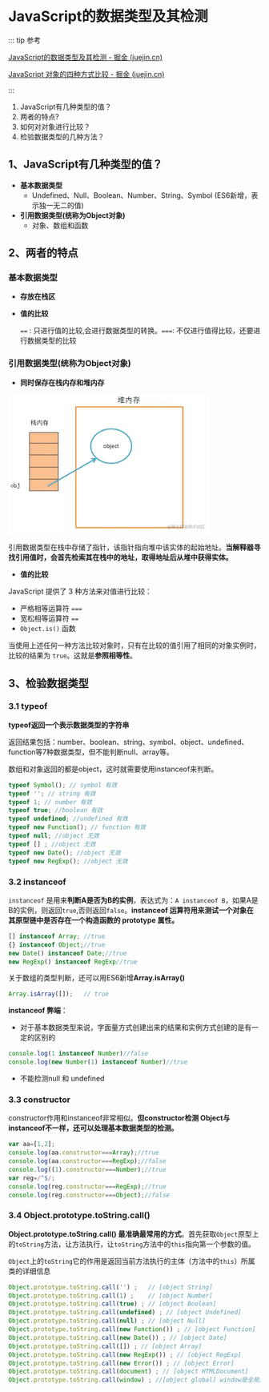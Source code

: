 # JavaScript的数据类型及其检测

::: tip 参考

[JavaScript的数据类型及其检测 - 掘金 (juejin.cn)](https://juejin.cn/post/6844903688809480199)

[JavaScript 对象的四种方式比较 - 掘金 (juejin.cn)](https://juejin.cn/post/7092983906101641223)

:::

1. JavaScript有几种类型的值？
2. 两者的特点?
3. 如何对对象进行比较？
4. 检验数据类型的几种方法？



## 1、JavaScript有几种类型的值？

- **基本数据类型**
  - Undefined、Null、Boolean、Number、String、Symbol (ES6新增，表示独一无二的值)
- **引用数据类型(统称为Object对象)**
  - 对象、数组和函数

## 2、两者的特点

### 基本数据类型

- **存放在栈区**

- **值的比较**

  `==` : 只进行值的比较,会进行数据类型的转换。` === `: 不仅进行值得比较，还要进行数据类型的比较

### 引用数据类型(统称为Object对象)

- **同时保存在栈内存和堆内存**

<img src="/images/165e1fdbfc6d1030tplv-t2oaga2asx-zoom-in-crop-mark3024000.webp" alt="img" style="zoom:80%;" />

引用数据类型在栈中存储了指针，该指针指向堆中该实体的起始地址。**当解释器寻找引用值时，会首先检索其在栈中的地址，取得地址后从堆中获得实体。**

- **值的比较**

JavaScript 提供了 3 种方法来对值进行比较：

- 严格相等运算符 `===`
- 宽松相等运算符 `==`
- `Object.is()` 函数

当使用上述任何一种方法比较对象时，只有在比较的值引用了相同的对象实例时，比较的结果为 `true`。这就是**参照相等性**。

## 3、检验数据类型

### 3.1 typeof

**typeof返回一个表示数据类型的字符串**

返回结果包括：number、boolean、string、symbol、object、undefined、function等7种数据类型，但不能判断null、array等。

数组和对象返回的都是object，这时就需要使用instanceof来判断。

```js
typeof Symbol(); // symbol 有效
typeof ''; // string 有效
typeof 1; // number 有效
typeof true; //boolean 有效
typeof undefined; //undefined 有效
typeof new Function(); // function 有效
typeof null; //object 无效
typeof [] ; //object 无效
typeof new Date(); //object 无效
typeof new RegExp(); //object 无效
```

### 3.2 instanceof

`instanceof` 是用来**判断A是否为B的实例**，表达式为：`A instanceof B`，如果A是B的实例，则返回`true`,否则返回`false`。**instanceof 运算符用来测试一个对象在其原型链中是否存在一个构造函数的 prototype 属性。**

```js
[] instanceof Array; //true
{} instanceof Object;//true
new Date() instanceof Date;//true
new RegExp() instanceof RegExp//true
```

关于数组的类型判断，还可以用ES6新增**Array.isArray()**

```js
Array.isArray([]);   // true
```

**instanceof 弊端**：

- 对于基本数据类型来说，字面量方式创建出来的结果和实例方式创建的是有一定的区别的

```js
console.log(1 instanceof Number)//false
console.log(new Number(1) instanceof Number)//true
```

- 不能检测null 和 undefined

### 3.3 constructor

constructor作用和instanceof非常相似。**但constructor检测 Object与instanceof不一样，还可以处理基本数据类型的检测。**

```js
var aa=[1,2];
console.log(aa.constructor===Array);//true
console.log(aa.constructor===RegExp);//false
console.log((1).constructor===Number);//true
var reg=/^$/;
console.log(reg.constructor===RegExp);//true
console.log(reg.constructor===Object);//false 
```

### 3.4 Object.prototype.toString.call()

**Object.prototype.toString.call() 最准确最常用的方式**。首先获取`Object`原型上的`toString`方法，让方法执行，让`toString`方法中的`this`指向第一个参数的值。

`Object`上的`toString`它的作用是返回当前方法执行的主体（方法中的`this`）所属类的详细信息

```js
Object.prototype.toString.call('') ;   // [object String]
Object.prototype.toString.call(1) ;    // [object Number]
Object.prototype.toString.call(true) ; // [object Boolean]
Object.prototype.toString.call(undefined) ; // [object Undefined]
Object.prototype.toString.call(null) ; // [object Null]
Object.prototype.toString.call(new Function()) ; // [object Function]
Object.prototype.toString.call(new Date()) ; // [object Date]
Object.prototype.toString.call([]) ; // [object Array]
Object.prototype.toString.call(new RegExp()) ; // [object RegExp]
Object.prototype.toString.call(new Error()) ; // [object Error]
Object.prototype.toString.call(document) ; // [object HTMLDocument]
Object.prototype.toString.call(window) ; //[object global] window是全局对象global的引用
```

